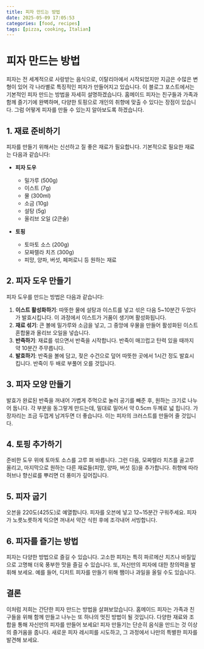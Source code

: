 ```yaml
---
title: 피자 만드는 방법
date: 2025-05-09 17:05:53
categories: [food, recipes]
tags: [pizza, cooking, Italian]
---
```


# 피자 만드는 방법

피자는 전 세계적으로 사랑받는 음식으로, 이탈리아에서 시작되었지만 지금은 수많은 변형이 있어 각 나라별로 특징적인 피자가 만들어지고 있습니다. 이 블로그 포스트에서는 기본적인 피자 만드는 방법을 자세히 설명하겠습니다. 홈메이드 피자는 친구들과 가족과 함께 즐기기에 완벽하며, 다양한 토핑으로 개인의 취향에 맞출 수 있다는 장점이 있습니다. 그럼 어떻게 피자를 만들 수 있는지 알아보도록 하겠습니다.

## 1. 재료 준비하기

피자를 만들기 위해서는 신선하고 질 좋은 재료가 필요합니다. 기본적으로 필요한 재료는 다음과 같습니다:

- **피자 도우**  
  - 밀가루 (500g)  
  - 이스트 (7g)  
  - 물 (300ml)  
  - 소금 (10g)  
  - 설탕 (5g)  
  - 올리브 오일 (2큰술)

- **토핑**  
  - 토마토 소스 (200g)  
  - 모짜렐라 치즈 (300g)  
  - 피망, 양파, 버섯, 페퍼로니 등 원하는 재료

## 2. 피자 도우 만들기

피자 도우를 만드는 방법은 다음과 같습니다:

1. **이스트 활성화하기**: 따뜻한 물에 설탕과 이스트를 넣고 섞은 다음 5~10분간 두었다가 발효시킵니다. 이 과정에서 이스트가 거품이 생기며 활성화됩니다.
2. **재료 섞기**: 큰 볼에 밀가루와 소금을 넣고, 그 중앙에 우물을 만들어 활성화된 이스트 혼합물과 올리브 오일을 넣습니다.
3. **반죽하기**: 재료를 섞으면서 반죽을 시작합니다. 반죽이 매끄럽고 탄력 있을 때까지 약 10분간 주무릅니다.
4. **발효하기**: 반죽을 볼에 담고, 젖은 수건으로 덮어 따뜻한 곳에서 1시간 정도 발효시킵니다. 반죽이 두 배로 부풀어 오를 것입니다.

## 3. 피자 모양 만들기

발효가 완료된 반죽을 꺼내어 가볍게 주먹으로 눌러 공기를 빼준 후, 원하는 크기로 나누어 둡니다. 각 부분을 동그랗게 만드는데, 밀대로 밀어서 약 0.5cm 두께로 넓 힙니다. 가장자리는 조금 두껍게 남겨두면 더 좋습니다. 이는 피자의 크러스트를 만들어 줄 것입니다.

## 4. 토핑 추가하기

준비한 도우 위에 토마토 소스를 고루 펴 바릅니다. 그런 다음, 모짜렐라 치즈를 골고루 올리고, 마지막으로 원하는 다른 재료들(피망, 양파, 버섯 등)을 추가합니다. 취향에 따라 허브나 향신료를 뿌리면 더 풍미가 깊어집니다.

## 5. 피자 굽기

오븐을 220도(425도)로 예열합니다. 피자를 오븐에 넣고 12~15분간 구워주세요. 피자가 노릇노릇하게 익으면 꺼내서 약간 식힌 후에 조각내어 서빙합니다.

## 6. 피자를 즐기는 방법

피자는 다양한 방법으로 즐길 수 있습니다. 고소한 피자는 특히 파르메산 치즈나 바질잎으로 고명해 더욱 풍부한 맛을 즐길 수 있습니다. 또, 자신만의 피자에 대한 창의력을 발휘해 보세요. 예를 들어, 디저트 피자를 만들기 위해 쨈이나 과일을 올릴 수도 있습니다.

## 결론

이처럼 저희는 간단한 피자 만드는 방법을 살펴보았습니다. 홈메이드 피자는 가족과 친구들을 위해 함께 만들고 나누는 또 하나의 멋진 방법이 될 것입니다. 다양한 재료와 조합을 통해 자신만의 피자를 만들어 보세요! 피자 만들기는 단순히 음식을 만드는 것 이상의 즐거움을 줍니다. 새로운 피자 레시피를 시도하고, 그 과정에서 나만의 특별한 피자를 발견해 보세요.